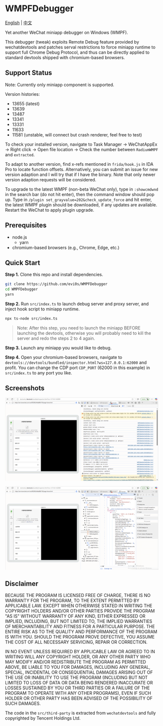 # WMPFDebugger

[English](README.md) | [中文](README.zh.md)

Yet another WeChat miniapp debugger on Windows (WMPF).

This debugger (tweak) exploits Remote Debug feature provided by wechatdevtools and patches serval restrictions to force miniapp runtime to support full Chrome Debug Protocol, and thus can be directly applied to standard devtools shipped with chromium-based browsers.


## Support Status

Note: Currently only miniapp component is supported.

Version histories:

* 13655 (latest)
* 13639
* 13487
* 13341
* 13331
* 11633
* 11581 (unstable, will connect but crash renderer, feel free to test)

To check your installed version, navigate to Task Manager -> WeChatAppEx -> Right click -> Open file location -> Check the number between `RadiumWMPF` and `extracted`.

To adapt to another version, find x-refs mentioned in `frida/hook.js` in IDA Pro to locate function offsets. Alternatively, you can submit an issue for new version adaption and I will try that if I have the binary. Note that only newer version adaption requests will be considered.


To upgrade to the latest WMPF (non-beta WeChat only), type in `:showcmdwnd` in the search bar (do not hit enter), then the command window should pop up. Type in `/plugin set_grayvalue=202&check_update_force` and hit enter, the latest WMPF plugin should be downloaded, if any updates are available. Restart the WeChat to apply plugin upgrade.

## Prerequisites

* node.js
    - yarn
* chromium-based browsers (e.g., Chrome, Edge, etc.)

## Quick Start

**Step 1.** Clone this repo and install dependencies.

```bash
git clone https://github.com/evi0s/WMPFDebugger
cd WMPFDebugger
yarn
```

**Step 2.** Run `src/index.ts` to launch debug server and proxy server, and inject hook script to miniapp runtime.

```bash
npx ts-node src/index.ts
```

> Note: After this step, you need to launch the miniapp BEFORE launching the devtools, otherwise you will probably need to kill the server and redo the steps 2 to 4 again.

**Step 3.** Launch any miniapp you would like to debug.

**Step 4.** Open your chromium-based browsers, navigate to `devtools://devtools/bundled/inspector.html?ws=127.0.0.1:62000` and profit. You can change the CDP port `CDP_PORT` (62000 in this example) in `src/index.ts` to any port you like.

## Screenshots

![Console in DevTools](screenshots/console.png)

![Sources in DevTools](screenshots/sources.png)

## Disclaimer

BECAUSE THE PROGRAM IS LICENSED FREE OF CHARGE, THERE IS NO WARRANTY FOR THE PROGRAM, TO THE EXTENT PERMITTED BY APPLICABLE LAW.  EXCEPT WHEN OTHERWISE STATED IN WRITING THE COPYRIGHT HOLDERS AND/OR OTHER PARTIES PROVIDE THE PROGRAM "AS IS" WITHOUT WARRANTY OF ANY KIND, EITHER EXPRESSED OR IMPLIED, INCLUDING, BUT NOT LIMITED TO, THE IMPLIED WARRANTIES OF MERCHANTABILITY AND FITNESS FOR A PARTICULAR PURPOSE.  THE ENTIRE RISK AS TO THE QUALITY AND PERFORMANCE OF THE PROGRAM IS WITH YOU.  SHOULD THE PROGRAM PROVE DEFECTIVE, YOU ASSUME THE COST OF ALL NECESSARY SERVICING, REPAIR OR CORRECTION.

IN NO EVENT UNLESS REQUIRED BY APPLICABLE LAW OR AGREED TO IN WRITING WILL ANY COPYRIGHT HOLDER, OR ANY OTHER PARTY WHO MAY MODIFY AND/OR REDISTRIBUTE THE PROGRAM AS PERMITTED ABOVE, BE LIABLE TO YOU FOR DAMAGES, INCLUDING ANY GENERAL, SPECIAL, INCIDENTAL OR CONSEQUENTIAL DAMAGES ARISING OUT OF THE USE OR INABILITY TO USE THE PROGRAM (INCLUDING BUT NOT LIMITED TO LOSS OF DATA OR DATA BEING RENDERED INACCURATE OR LOSSES SUSTAINED BY YOU OR THIRD PARTIES OR A FAILURE OF THE PROGRAM TO OPERATE WITH ANY OTHER PROGRAMS), EVEN IF SUCH HOLDER OR OTHER PARTY HAS BEEN ADVISED OF THE POSSIBILITY OF SUCH DAMAGES.

The code in the `src/third-party` is extracted from `wechatdevtools` and fully copyrighted by Tencent Holdings Ltd.


